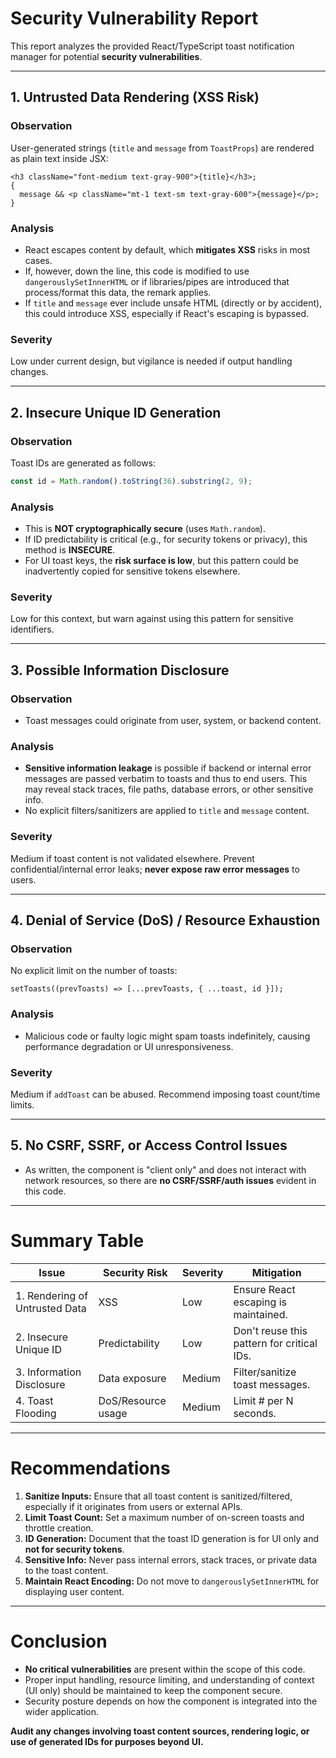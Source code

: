 # Security Vulnerability Report

This report analyzes the provided React/TypeScript toast notification manager for potential **security vulnerabilities**.

---

## 1. Untrusted Data Rendering (XSS Risk)

### **Observation**

User-generated strings (`title` and `message` from `ToastProps`) are rendered as plain text inside JSX:

```tsx
<h3 className="font-medium text-gray-900">{title}</h3>;
{
  message && <p className="mt-1 text-sm text-gray-600">{message}</p>;
}
```

### **Analysis**

- React escapes content by default, which **mitigates XSS** risks in most cases.
- If, however, down the line, this code is modified to use `dangerouslySetInnerHTML` or if libraries/pipes are introduced that process/format this data, the remark applies.
- If `title` and `message` ever include unsafe HTML (directly or by accident), this could introduce XSS, especially if React's escaping is bypassed.

### **Severity**

Low under current design, but vigilance is needed if output handling changes.

---

## 2. Insecure Unique ID Generation

### **Observation**

Toast IDs are generated as follows:

```ts
const id = Math.random().toString(36).substring(2, 9);
```

### **Analysis**

- This is **NOT cryptographically secure** (uses `Math.random`).
- If ID predictability is critical (e.g., for security tokens or privacy), this method is **INSECURE**.
- For UI toast keys, the **risk surface is low**, but this pattern could be inadvertently copied for sensitive tokens elsewhere.

### **Severity**

Low for this context, but warn against using this pattern for sensitive identifiers.

---

## 3. Possible Information Disclosure

### **Observation**

- Toast messages could originate from user, system, or backend content.

### **Analysis**

- **Sensitive information leakage** is possible if backend or internal error messages are passed verbatim to toasts and thus to end users. This may reveal stack traces, file paths, database errors, or other sensitive info.
- No explicit filters/sanitizers are applied to `title` and `message` content.

### **Severity**

Medium if toast content is not validated elsewhere. Prevent confidential/internal error leaks; **never expose raw error messages** to users.

---

## 4. Denial of Service (DoS) / Resource Exhaustion

### **Observation**

No explicit limit on the number of toasts:

```tsx
setToasts((prevToasts) => [...prevToasts, { ...toast, id }]);
```

### **Analysis**

- Malicious code or faulty logic might spam toasts indefinitely, causing performance degradation or UI unresponsiveness.

### **Severity**

Medium if `addToast` can be abused. Recommend imposing toast count/time limits.

---

## 5. No CSRF, SSRF, or Access Control Issues

- As written, the component is "client only" and does not interact with network resources, so there are **no CSRF/SSRF/auth issues** evident in this code.

---

# **Summary Table**

| Issue                          | Security Risk      | Severity | Mitigation                                 |
| ------------------------------ | ------------------ | -------- | ------------------------------------------ |
| 1. Rendering of Untrusted Data | XSS                | Low      | Ensure React escaping is maintained.       |
| 2. Insecure Unique ID          | Predictability     | Low      | Don't reuse this pattern for critical IDs. |
| 3. Information Disclosure      | Data exposure      | Medium   | Filter/sanitize toast messages.            |
| 4. Toast Flooding              | DoS/Resource usage | Medium   | Limit # per N seconds.                     |

---

# **Recommendations**

1. **Sanitize Inputs:** Ensure that all toast content is sanitized/filtered, especially if it originates from users or external APIs.
2. **Limit Toast Count:** Set a maximum number of on-screen toasts and throttle creation.
3. **ID Generation:** Document that the toast ID generation is for UI only and **not for security tokens**.
4. **Sensitive Info:** Never pass internal errors, stack traces, or private data to the toast content.
5. **Maintain React Encoding:** Do not move to `dangerouslySetInnerHTML` for displaying user content.

---

# **Conclusion**

- **No critical vulnerabilities** are present within the scope of this code.
- Proper input handling, resource limiting, and understanding of context (UI only) should be maintained to keep the component secure.
- Security posture depends on how the component is integrated into the wider application.

**Audit any changes involving toast content sources, rendering logic, or use of generated IDs for purposes beyond UI.**
